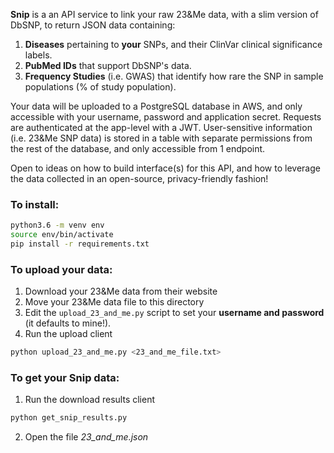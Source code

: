 **Snip** is a an API service to link your raw 23&Me data, with a slim version of DbSNP, to return JSON data containing:

1. **Diseases** pertaining to **your** SNPs, and their ClinVar clinical significance labels.
2. **PubMed IDs** that support DbSNP's data.
3. **Frequency Studies** (i.e. GWAS) that identify how rare the SNP in sample populations (% of study population).

Your data will be uploaded to a PostgreSQL database in AWS, and only accessible with your username, password and application secret. Requests are authenticated at the app-level with a JWT. User-sensitive information (i.e. 23&Me SNP data) is stored in a table with separate permissions from the rest of the database, and only accessible from 1 endpoint.

Open to ideas on how to build interface(s) for this API, and how to leverage the data collected in an open-source, privacy-friendly fashion!

### To install:

```bash
python3.6 -m venv env
source env/bin/activate
pip install -r requirements.txt
```

### To upload your data:

1. Download your 23&Me data from their website
2. Move your 23&Me data file to this directory
3. Edit the `upload_23_and_me.py` script to set your **username and password** (it defaults to mine!).
4. Run the upload client
```bash
python upload_23_and_me.py <23_and_me_file.txt>
```

### To get your Snip data:

1. Run the download results client
```bash
python get_snip_results.py
```
2. Open the file *23_and_me.json*
